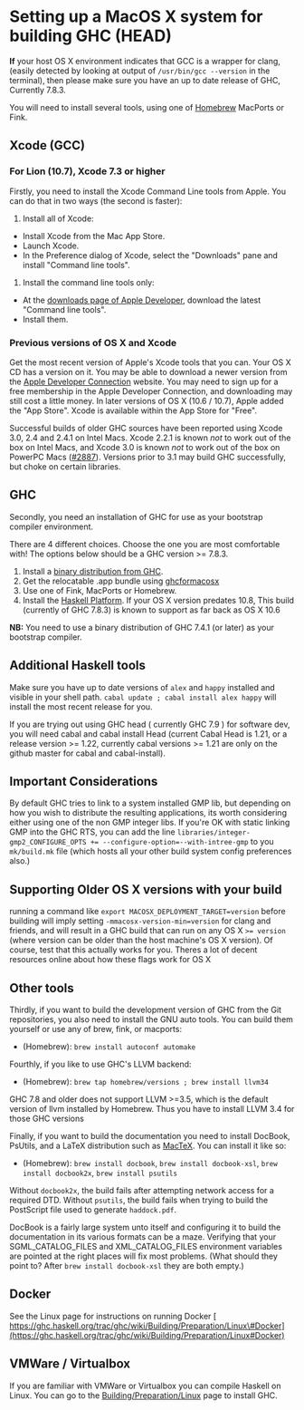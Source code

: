 # Setting up a MacOS X system for building  GHC (HEAD)



**If** your host OS X environment indicates that GCC is a wrapper for clang, (easily detected by looking at output of `/usr/bin/gcc --version` in the terminal),
then please make sure you have an up to date release of GHC, Currently 7.8.3.



You will need to install several tools, using one of  [
Homebrew](http://mxcl.github.com/homebrew/)  MacPorts or Fink.


## Xcode (GCC)


### For Lion (10.7), Xcode 7.3 or higher



Firstly, you need to install the Xcode Command Line tools from Apple. You can do that in two ways (the second is faster):


1. Install all of Xcode:

  - Install Xcode from the Mac App Store.
  - Launch Xcode.
  - In the Preference dialog of Xcode, select the "Downloads" pane and install "Command line tools".
1. Install the command line tools only:

  - At the [
    downloads page of Apple Developer](http://developer.apple.com/downloads), download the latest "Command line tools".
  - Install them.

### Previous versions of OS X and Xcode



Get the most recent version of Apple's Xcode tools that you can. Your OS X CD has a version on it. You may be able to download a newer version from the [
Apple Developer Connection](http://developer.apple.com/tools/xcode) website. You may need to sign up for a free membership in the Apple Developer Connection, and downloading may still cost a little money.  In later versions of OS X (10.6 / 10.7), Apple added the "App Store". Xcode is available within the App Store for "Free".



Successful builds of older GHC sources have been reported using Xcode 3.0, 2.4 and 2.4.1 on Intel Macs. Xcode 2.2.1 is known *not* to work out of the box on Intel Macs, and Xcode 3.0 is known *not* to work out of the box on PowerPC Macs ([\#2887](https://gitlab.staging.haskell.org/ghc/ghc/issues/2887)). Versions prior to 3.1 may build GHC successfully, but choke on certain libraries.


## GHC



Secondly, you need an installation of GHC for use as your bootstrap compiler environment. 



There are 4 different choices. Choose the one you are most comfortable with! The options below should be a GHC version \>= 7.8.3.


1. Install a [binary distribution from GHC](http://www.haskell.org/ghc/download). 
1. Get the relocatable .app bundle using [
  ghcformacosx](http://github.com/ghcformacosx/ghc-dot-app)
1. Use one of Fink, MacPorts or Homebrew.
1. Install the [
  Haskell Platform](http://www.haskell.org/platform/).  If your OS X version predates 10.8, This build (currently of GHC 7.8.3) is known to support as far back as OS X 10.6 


**NB:** You need to use a binary distribution of GHC 7.4.1 (or later) as your bootstrap compiler.


## Additional Haskell tools



Make sure you have up to date versions of  `alex` and `happy` installed and visible in your shell path. `cabal update ; cabal install alex happy` will install the most recent release for you.



If you are trying out  using GHC head ( currently GHC 7.9 ) for software dev, you will need cabal and cabal install  Head  (current Cabal Head is 1.21, or a release version \>= 1.22, currently cabal versions \>= 1.21 are only on the github master for cabal and cabal-install).


## Important Considerations



By default GHC tries to link to a system installed GMP lib, but depending on how you wish to distribute the resulting applications,
its worth considering either using one of the non GMP integer libs.
If you're OK with static linking GMP into the GHC RTS,
you can add the line 
`libraries/integer-gmp2_CONFIGURE_OPTS += --configure-option=--with-intree-gmp`
to you `mk/build.mk` file  (which hosts all your other build system config preferences also.)


## Supporting Older OS X versions with your build



running a command like  `export MACOSX_DEPLOYMENT_TARGET=version` before building will  imply setting `-mmacosx-version-min=version` for clang and friends, and will result in a GHC build that can run on any OS X `>= version` (where version can be older than the host machine's OS X version).  Of course, test that this actually works for you.  Theres a lot of decent resources online about how these flags work for OS X 


## Other tools



Thirdly, if you want to build the development version of GHC from the Git repositories, you also need to install the GNU auto tools. You can build them yourself or use any of brew, fink, or macports:


- (Homebrew): `brew install autoconf automake`


Fourthly, if you like to use GHC's LLVM backend:


- (Homebrew): `brew tap homebrew/versions ; brew install llvm34`


GHC 7.8 and older does not support LLVM \>=3.5, which is the default version of llvm installed by Homebrew. Thus you have to install LLVM 3.4 for those GHC versions



Finally, if you want to build the documentation you need to install DocBook, PsUtils, and a LaTeX distribution such as [
MacTeX](https://tug.org/mactex/mactex-download.html). You can install it like so:


- (Homebrew): `brew install docbook`, `brew install docbook-xsl`, `brew install docbook2x`, `brew install psutils`


Without `docbook2x`, the build fails after attempting network access for a required DTD. Without `psutils`, the build fails when trying to build the PostScript file used to generate `haddock.pdf`.



DocBook is a fairly large system unto itself and configuring it to build the documentation in its various formats can be a maze. Verifying that your SGML\_CATALOG\_FILES and XML\_CATALOG\_FILES environment variables are pointed at the right places will fix most problems. (What should they point to? After `brew install docbook-xsl` they are both empty.)


## Docker



See the Linux page for instructions on running Docker
[
https://ghc.haskell.org/trac/ghc/wiki/Building/Preparation/Linux\#Docker](https://ghc.haskell.org/trac/ghc/wiki/Building/Preparation/Linux#Docker)


## VMWare / Virtualbox



If you are familiar with VMWare or Virtualbox you can compile Haskell on Linux. You can go to the [Building/Preparation/Linux](building/preparation/linux) page to install GHC.



